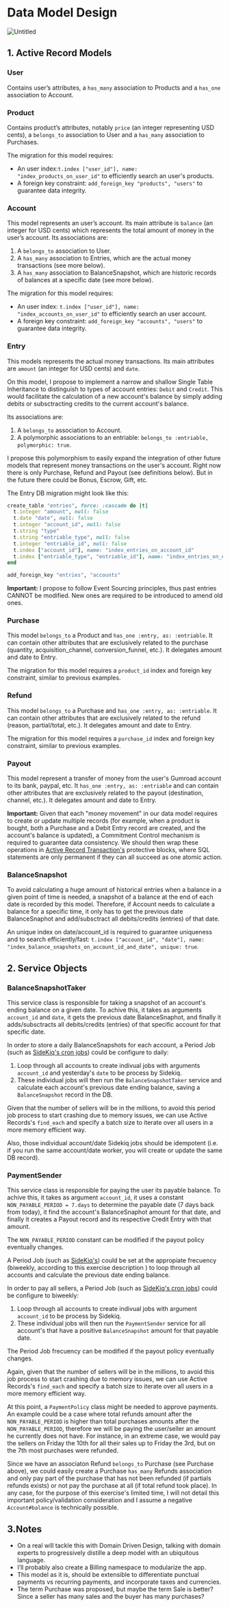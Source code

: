 # Data Model Design

![Untitled](https://user-images.githubusercontent.com/53051293/114286292-b25ce300-9a5d-11eb-9cb0-5ce8feb1033c.jpg)


## 1. Active Record Models

### User

Contains user’s attributes, a `has_many` association to Products and a `has_one` association to Account.

### Product

Contains product’s attributes, notably `price` (an integer representing USD cents), a `belongs_to` association to User and a `has_many` association to Purchases.

The migration for this model requires:

- An user index:`t.index ["user_id"], name: "index_products_on_user_id"` to efficiently search an user's products.
- A foreign key constraint: `add_foreign_key "products", "users"` to guarantee data integrity.

### Account

This model represents an user’s account. Its main attribute is `balance` (an integer for USD cents) which represents the total amount of money in the user’s account. Its associations are:

1. A `belongs_to` association to User.
2. A `has_many` association to Entries, which are the actual money transactions (see more below).
3. A `has_many` association to BalanceSnapshot, which are historic records of balances at a specific date (see more below).

The migration for this model requires:

- An user index: `t.index ["user_id"], name: "index_accounts_on_user_id"` to efficiently search an user account.
- A foreign key constraint: `add_foreign_key "accounts", "users"` to guarantee data integrity.

### Entry

This models represents the actual money transactions. Its main attributes are `amount` (an integer for USD cents) and `date`.

On this model, I propose to implement a narrow and shallow Single Table Inheritance to distinguish to types of account entries: `Debit` and `Credit`. This would facilitate the calculation of a new account's balance by simply adding debits or subsctracting credits to the current account's balance.

Its associations are:

1. A `belongs_to` association to Account.
2. A polymorphic associations to an entriable: `belongs_to :entriable, polymorphic: true`.

I propose this polymorphism to easily expand the integration of other future models that represent money transactions on the user's account. Right now there is only Purchase, Refund and Payout (see definitions below). But in the future there could be Bonus, Escrow, Gift, etc.

The Entry DB migration might look like this:

```ruby
create_table "entries", force: :cascade do |t|
  t.integer "amount", null: false
  t.date "date", null: false
  t.integer "account_id", null: false
  t.string "type"
  t.string "entriable_type", null: false
  t.integer "entriable_id", null: false
  t.index ["account_id"], name: "index_entries_on_account_id"
  t.index ["entriable_type", "entriable_id"], name: "index_entries_on_entriable"
end

add_foreign_key "entries", "accounts"
```

**Important:** I propose to follow Event Sourcing principles, thus past entries CANNOT be modified. New ones are required to be introduced to amend old ones.

### Purchase

This model `belongs_to` a Product and `has_one :entry, as: :entriable`. It can contain other attributes that are exclusively related to the purchase (quantity, acquisition_channel, conversion_funnel, etc.). It delegates amount and date to Entry.

The migration for this model requires a `product_id` index and foreign key constraint, similar to previous examples.

### Refund

This model `belongs_to` a Purchase and `has_one :entry, as: :entriable`. It can contain other attributes that are exclusively related to the refund (reason, partial/total, etc.). It delegates amount and date to Entry.

The migration for this model requires a `purchase_id` index and foreign key constraint, similar to previous examples.

### Payout

This model represent a transfer of money from the user's Gumroad account to its bank, paypal, etc. It `has_one :entry, as: :entriable` and can contain other attributes that are exclusively related to the payout (destination, channel, etc.). It delegates amount and date to Entry.

**Important:** Given that each "money movement" in our data model requires to create or update multiple records (for example, when a product is bought, both a Purchase and a Debit Entry record are created, and the account's balance is updated), a Commitment Control mechanism is required to guarantee data consistency. We should then wrap these operations in [Active Record Transaction's](https://api.rubyonrails.org/classes/ActiveRecord/Transactions/ClassMethods.html) protective blocks, where SQL statements are only permanent if they can all succeed as one atomic action.

### BalanceSnapshot

To avoid calculating a huge amount of historical entries when a balance in a given point of time is needed, a snapshot of a balance at the end of each date is recorded by this model. Therefore, if Account needs to calculate a balance for a specific time, it only has to get the previous date BalanceSnaphot and add/subsctract all debits/credits (entries) of that date.

An unique index on date/account_id is required to guarantee uniqueness and to search efficiently/fast: `t.index ["account_id", "date"], name: "index_balance_snapshots_on_account_id_and_date", unique: true`.


## 2. Service Objects

### BalanceSnapshotTaker

This service class is responsible for taking a snapshot of an account's ending balance on a given date. To achive this, it takes as arguments `account_id` and `date`, it gets the previous date BalanceSnaphot, and finally it adds/subsctracts all debits/credits (entries) of that specific account for that specific date.

In order to store a daily BalanceSnapshots for each account, a Period Job (such as [SideKiq's cron jobs](https://github.com/mperham/sidekiq/wiki/Ent-Periodic-Jobs)) could be configure to daily:

1. Loop through all accounts to create indivual jobs with arguments `account_id` and yesterday's `date` to be process by Sidekiq.
2. These individual jobs will then run the `BalanceSnapshotTaker` service and calculate each account's previous date ending balance, saving a `BalanceSnapshot` record in the DB.

Given that the number of sellers will be in the millions, to avoid this period job process to start crashing due to memory issues, we can use Active Records's `find_each` and specify a batch size to iterate over all users in a more memory efficient way.

Also, those individual account/date Sidekiq jobs should be idempotent (i.e. if you run the same account/date worker, you will create or update the same DB record).

### PaymentSender

This service class is responsible for paying the user its payable balance. To achive this, it takes as argument `account_id`, it uses a constant `NON_PAYABLE_PERIOD = 7.days` to determine the payable date (7 days back from today), it find the account's BalanceSnaphot amount for that date, and finally it creates a Payout record and its respective Credit Entry with that amount.

The `NON_PAYABLE_PERIOD` constant can be modified if the payout policy eventually changes.

A Period Job (such as [SideKiq's](https://github.com/mperham/sidekiq/wiki/Ent-Periodic-Jobs)) could be set at the appropiate frecuency (biweekly, according to this exercise description ) to loop through all accounts and calculate the previous date ending balance.

In order to pay all sellers, a Period Job (such as [SideKiq's cron jobs](https://github.com/mperham/sidekiq/wiki/Ent-Periodic-Jobs)) could be configure to biweekly:

1. Loop through all accounts to create indivual jobs with argument `account_id` to be process by Sidekiq.
2. These individual jobs will then run the `PaymentSender` service for all account's that have a positive `BalanceSnapshot` amount for that payable date.

The Period Job frecuency can be modified if the payout policy eventually changes.

Again, given that the number of sellers will be in the millions, to avoid this job process to start crashing due to memory issues, we can use Active Records's `find_each` and specify a batch size to iterate over all users in a more memory efficient way.

At this point, a `PaymentPolicy` class might be needed to approve payments. An example could be a case where total refunds amount after the `NON_PAYABLE_PERIOD` is higher than total purchases amounts after the `NON_PAYABLE_PERIOD`, therefore we will be paying the user/seller an amount he currently does not have. For instance, in an extreme case, we would pay the sellers on Friday the 10th for all their sales up to Friday the 3rd, but on the 7th most purchases were refunded.

Since we have an associaton Refund `belongs_to` Purchase (see Purchase above), we could easily create a Purchase `has_many` Refunds association and only pay part of the purchase that has not been refunded (if partials refunds exists) or not pay the purchase at all (if total refund took place). In any case, for the purpose of this exercise's limited time, I will not detail this important policy/validation consideration and I assume a negative `Account#balance` is technically possible. 

## 3.Notes

- On a real will tackle this with Domain Driven Design, talking with domain experts to progressively distille a deep model with an ubiquitous language. 
- I’ll probably also create a Billing namespace to modularize the app.
- This model as it is, should be extensible to differentiate punctual payments vs recurring payments, and incorporate taxes and currencies.
- The term Purchase was proposed, but maybe the term Sale is better? Since a seller has many sales and the buyer has many purchases?


